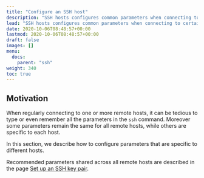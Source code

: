 ```yaml
---
title: "Configure an SSH host"
description: "SSH hosts configures common parameters when connecting to certain hosts."
lead: "SSH hosts configures common parameters when connecting to certain hosts."
date: 2020-10-06T08:48:57+00:00
lastmod: 2020-10-06T08:48:57+00:00
draft: false
images: []
menu:
  docs:
    parent: "ssh"
weight: 340
toc: true
---
```


## Motivation

When regularly connecting to one or more remote hosts, it can be tedious to type
or even remember all the parameters in the `ssh` command.
Moreover some parameters remain the same for all remote hosts, while others are
specific to each host.

In this section, we describe how to configure parameters that are specific
to different hosts.

Recommended parameters shared across all remote hosts are described in the page
[Set up an SSH key pair](../ssh-key-pair/#configuring-the-ssh-client).